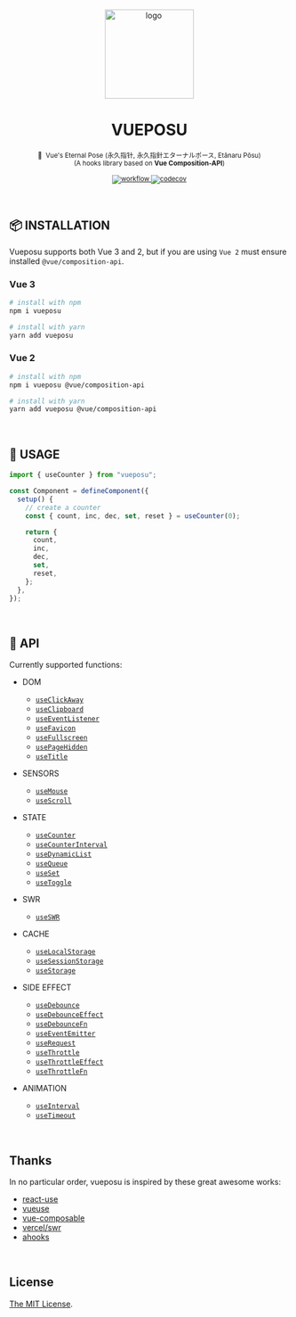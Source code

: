 <br />

<p align="center">
  <a href="https://github.com/Awesome-Creators/vueposu">
    <img src="https://raw.githubusercontent.com/gist/glitchboyl/05f6a8abd2126b56525fa395dcaf9ad6/raw/157d517d36f7f63c100714c1cc5bbce95e1c3aa4/vueposu.svg" alt="logo" width="160"/>
  </a>
</p>

<p>
  <h1 align="center">VUEPOSU</h1>
</p>

<p align="center">
  <sup>
    🧭&nbsp;&nbsp;Vue's Eternal Pose (永久指针, 永久指針エターナルポース, Etānaru Pōsu)
    <br />
    (A hooks library based on <b>Vue Composition-API</b>)
    <br />
    <br />
    <a href="https://github.com/Awesome-Creators/vueposu/actions/workflows/coverage.yml">
      <img src="https://github.com/awesome-creators/vueposu/actions/workflows/coverage.yml/badge.svg?branch=main" alt="workflow" />
    </a>
    <a href="https://codecov.io/gh/Awesome-Creators/vueposu">
      <img src="https://codecov.io/gh/Awesome-Creators/vueposu/branch/develop/graph/badge.svg?token=FA4WQGNR20" alt="codecov" />
    </a>
  </sup>
</p>

<br />

## 📦 INSTALLATION

Vueposu supports both Vue 3 and 2, but if you are using `Vue 2` must ensure installed `@vue/composition-api`.

### Vue 3

```bash
# install with npm
npm i vueposu

# install with yarn
yarn add vueposu
```

### Vue 2

```bash
# install with npm
npm i vueposu @vue/composition-api

# install with yarn
yarn add vueposu @vue/composition-api
```

<!-- ### CDN

```html
<script src="https://unpkg.com/vueposu"></script>
``` -->

<br />

## 🍳 USAGE

```ts
import { useCounter } from "vueposu";

const Component = defineComponent({
  setup() {
    // create a counter
    const { count, inc, dec, set, reset } = useCounter(0);

    return {
      count,
      inc,
      dec,
      set,
      reset,
    };
  },
});
```

<br />

## 🚀 API

Currently supported functions:

- DOM

  <!-- - [`useAudio`](https://vueposu.netlify.app/dom/useAudio.html) -->

  - [`useClickAway`](https://vueposu.netlify.app/dom/useClickAway.html)
  - [`useClipboard`](https://vueposu.netlify.app/dom/useClipboard.html)
  - [`useEventListener`](https://vueposu.netlify.app/dom/useEventListener.html)
  - [`useFavicon`](https://vueposu.netlify.app/dom/useFavicon.html)
  - [`useFullscreen`](https://vueposu.netlify.app/dom/useFullscreen.html)
  - [`usePageHidden`](https://vueposu.netlify.app/dom/usePageHidden.html)
  - [`useTitle`](https://vueposu.netlify.app/dom/useTitle.html)

- SENSORS

  - [`useMouse`](https://vueposu.netlify.app/sensors/useMouse.html)
  - [`useScroll`](https://vueposu.netlify.app/sensors/useScroll.html)
  <!-- - [`useScrollTo`](https://vueposu.netlify.app/sensors/useScrollTo.html) -->

- STATE

  <!-- - [`useCalculator`](https://vueposu.netlify.app/state/useCalculator.html) -->

  - [`useCounter`](https://vueposu.netlify.app/state/useCounter.html)
  - [`useCounterInterval`](https://vueposu.netlify.app/state/useCounterInterval.html)
  - [`useDynamicList`](https://vueposu.netlify.app/state/useDynamicList.html)
  - [`useQueue`](https://vueposu.netlify.app/state/useQueue.html)
  - [`useSet`](https://vueposu.netlify.app/state/useSet.html)
  - [`useToggle`](https://vueposu.netlify.app/state/useToggle.html)

- SWR

  - [`useSWR`](https://vueposu.netlify.app/useSWR.html)

- CACHE

  <!-- - [`useCookie`](https://vueposu.netlify.app/cache/useCookie.html) -->

  - [`useLocalStorage`](https://vueposu.netlify.app/cache/useLocalStorage.html)
  - [`useSessionStorage`](https://vueposu.netlify.app/cache/useSessionStorage.html)
  - [`useStorage`](https://vueposu.netlify.app/cache/useStorage.html)

- SIDE EFFECT

  - [`useDebounce`](https://vueposu.netlify.app/side-effect/useDebounce.html)
  - [`useDebounceEffect`](https://vueposu.netlify.app/side-effect/useDebounceEffect.html)
  - [`useDebounceFn`](https://vueposu.netlify.app/side-effect/useDebounceFn.html)
  - [`useEventEmitter`](https://vueposu.netlify.app/side-effect/useEventEmitter.html)
  - [`useRequest`](https://vueposu.netlify.app/side-effect/useRequest.html)
  - [`useThrottle`](https://vueposu.netlify.app/side-effect/useThrottle.html)
  - [`useThrottleEffect`](https://vueposu.netlify.app/side-effect/useThrottleEffect.html)
  - [`useThrottleFn`](https://vueposu.netlify.app/side-effect/useThrottleFn.html)
  <!-- - [`useTrace`](https://vueposu.netlify.app/side-effect/useTrace.html) -->

- ANIMATION

  - [`useInterval`](https://vueposu.netlify.app/animation/useInterval.html)
  <!-- - [`useRaf`](https://vueposu.netlify.app/animation/useRaf.html) -->
  - [`useTimeout`](https://vueposu.netlify.app/animation/useTimeout.html)

<br />

## Thanks

In no particular order, vueposu is inspired by these great awesome works:

- [react-use](https://github.com/streamich/react-use)
- [vueuse](https://github.com/antfu/vueuse)
- [vue-composable](https://github.com/pikax/vue-composable)
- [vercel/swr](https://github.com/vercel/swr)
- [ahooks](https://github.com/alibaba/hooks)

<br />

## License

[The MIT License](https://github.com/Awesome-Creators/vueposu/blob/develop/LICENSE).
